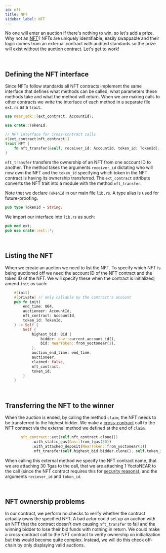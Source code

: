```yaml
---
id: nft
title: NFT
sidebar_label: NFT
---
```


No one will enter an auction if there's nothing to win, so let's add a prize. Why not an [NFT]()? NFTs are uniquely identifiable, easily swappable and their logic comes from an external contract with audited standards so the prize will exist without the auction contract. Let's get to work!

&nbsp;

## Defining the NFT interface

Since NFTs follow standards all NFT contracts implement the same interface that defines what methods can be called, what parameters these methods take and what the method will return. When we are making calls to other contracts we write the interface of each method in a separate file `ext.rs` as a `trait`. 

```rust 
use near_sdk::{ext_contract, AccountId};

use crate::TokenId;

// NFT interface for cross-contract calls
#[ext_contract(nft_contract)]
trait NFT {
    fn nft_transfer(&self, receiver_id: AccountId, token_id: TokenId);
}
```

`nft_transfer` transfers the ownership of an NFT from one account ID to another. The method takes the arguments `receiver_id` dictating who will now own the NFT and the `token_id` specifying which token in the NFT contract is having its ownership transferred. The `ext_contract` attribute converts the NFT trait into a module with the method `nft_transfer`.

Note that we declare `TokenId` in our main file `lib.rs`. A type alias is used for future-proofing.

```rust 
pub type TokenId = String;
```

We import our interface into `lib.rs` as such:

```rust 
pub mod ext;
pub use crate::ext::*;
```

&nbsp;

## Listing the NFT

When we create an auction we need to list the NFT. To specify which NFT is being auctioned off we need the account ID of the NFT contract and the token ID of the NFT. We will specify these when the contract is initialized; amend `init` as such:  

```rust 
    #[init]
    #[private] // only callable by the contract's account
    pub fn init(
        end_time: U64,
        auctioneer: AccountId,
        nft_contract: AccountId,
        token_id: TokenId,
    ) -> Self {
        Self {
            highest_bid: Bid {
                bidder: env::current_account_id(),
                bid: NearToken::from_yoctonear(1),
            },
            auction_end_time: end_time,
            auctioneer,
            claimed: false,
            nft_contract,
            token_id,
        }
    }
```

&nbsp;

## Transferring the NFT to the winner

When the auction is ended, by calling the method `claim`, the NFT needs to be transferred to the highest bidder. We make a [cross-contract]() call to the NFT contract via the external method we defined at the end of `claim`.

```rust 
       nft_contract::ext(self.nft_contract.clone())
            .with_static_gas(Gas::from_tgas(30))
            .with_attached_deposit(NearToken::from_yoctonear(1))
            .nft_transfer(self.highest_bid.bidder.clone(), self.token_id.clone());
```

When calling this external method we specify the NFT contract name, that we are attaching 30 Tgas to the call, that we are attaching 1 YoctoNEAR to the call (since the NFT contract requires this for [security reasons]()), and the arguments `reciever_id` and `token_id`.

&nbsp;

## NFT ownership problems

In our contract, we perform no checks to verify whether the contract actually owns the specified NFT. A bad actor could set up an auction with an NFT that the contract doesn't own causing `nft_transfer` to fail and the winning bidder to lose their bid funds with nothing in return. We could make a cross-contract call to the NFT contract to verify ownership on initialization but this would become quite complex. Instead, we will do this check off-chain by only displaying valid auctions. 